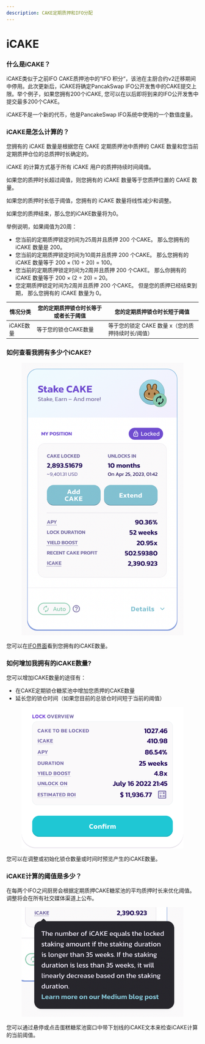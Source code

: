 ```yaml
---
description: CAKE定期质押和IFO分配
---
```


# iCAKE

### 什么是iCAKE？

iCAKE类似于之前IFO CAKE质押池中的"IFO 积分“，该池在主厨合约v2迁移期间中停用。此次更新后，iCAKE将确定PancakSwap IFO公开发售中的CAKE提交上限。举个例子，如果您拥有200个iCAKE, 您可以在以后即将到来的IFO公开发售中提交最多200个CAKE。

iCAKE不是一个新的代币，他是PancakeSwap IFO系统中使用的一个数值度量。

### iCAKE是怎么计算的？

您拥有的 iCAKE 数量是根据您在 CAKE 定期质押池中质押的 CAKE 数量和您当前定期质押仓位的总质押时长确定的。

&#x20;iCAKE 的计算方式基于所有 iCAKE 用户的质押持续时间阈值。&#x20;

如果您的质押时长超过阈值，则您拥有的 iCAKE 数量等于您质押位置的 CAKE 数量。&#x20;

如果您的质押时长低于阈值，您拥有的 iCAKE 数量将线性减少和调整。&#x20;

如果您的质押结束，那么您的iCAKE数量将为0。

举例说明，如果阈值为20周：

* 您当前的定期质押锁定时间为25周并且质押 200 个CAKE。 那么您拥有的 iCAKE 数量是 200。&#x20;
* 您当前的定期质押锁定时间为10周并且质押 200 个CAKE。 那么您拥有的 iCAKE 数量等于 200 × (10 ÷ 20) = 100。&#x20;
* 您当前的定期质押锁定时间为2周并且质押 200 个CAKE。 那么你拥有的 iCAKE 数量等于 200 × (2 ÷ 20) = 20。&#x20;
* 您定期质押锁定时间为2周并且质押 200 个CAKE。 但是您的质押已经结束到期， 那么您拥有的 iCAKE 数量为 0。

| 情况分类    | 您的定期质押锁仓时长等于或者长于阈值 | 您的定期质押锁仓时长短于阈值                |
| ------- | ------------------ | ----------------------------- |
| iCAKE数量 | 等于您的锁仓CAKE数量       | 等于您的锁定 CAKE 数量 x（您的质押持续时长/阈值） |

### 如何查看我拥有多少个iCAKE?

<figure><img src="../../.gitbook/assets/image3.png" alt=""><figcaption></figcaption></figure>

您可以在[IFO界面](https://pancakeswap.finance/ifo)看到您拥有的iCAKE数量。

### 如何增加我拥有的iCAKE数量?

您可以增加iCAKE数量的途径有：

* 在CAKE定期锁仓糖浆池中增加您质押的CAKE数量
* 延长您的锁仓时间（如果您目前的总锁仓时间短于当前的阈值）

<figure><img src="../../.gitbook/assets/image2.png" alt=""><figcaption></figcaption></figure>

您可以在调整或初始化锁仓数量或时间时预览产生的iCAKE数量。

### iCAKE计算的阈值是多少？

在每两个IFO之间厨房会根据定期质押CAKE糖浆池的平均质押时长来优化阈值。调整将会在所有社交媒体渠道上公布。

<figure><img src="../../.gitbook/assets/image (2).png" alt=""><figcaption></figcaption></figure>

您可以通过悬停或点击蛋糕糖浆池窗口中带下划线的iCAKE文本来检查iCAKE计算的当前阈值。
